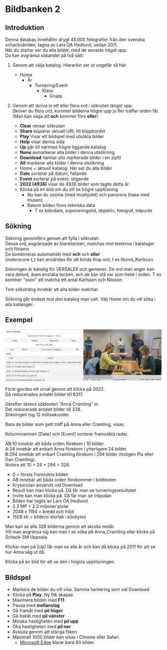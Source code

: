 # Bildbanken 2

## Introduktion

Denna databas innehåller drygt 45.000 fotografier från den svenska schackvärlden, tagna av Lars OA Hedlund, sedan 2011.  
När du startar ser du alla bilder, med de senaste högst upp.  
Du kan avgränsa sökandet på två sätt:

1. Genom att välja katalog. Hierarkin ser ut ungefär så här:
	* Home
		* År
			* Turnering/Event
				* Klass
					* Grupp

2. Genom att skriva in ett eller flera ord i sökrutan längst upp.  
	Skriver du flera ord, kommer bilderna högre upp ju fler träffar orden får.  
	(Man kan säga att **och** kommer före **eller**)

	* **Clear** rensar sökrutan
	* **Share** kopierar aktuell URL till klippbordet
	* **Play** Visar ett bildspel med utsökta bilder
	* **Help** visar denna sida
	* **Up** går till närmast högre liggande katalog
	* **None** avmarkerar alla bilder i denna utsökning
	* **Download** hämtar alla markerade bilder i en zipfil
	* **All** markerar alla bilder i denna utsökning
	* Home = aktuell katalog. Här ser du alla bilder
	* **Date** sorterar på datum, fallande
	* **Event** sorterar på event, stigande
	* **2022 (4936)** visar de 4936 bilder som tagits detta år
	* Klicka på en bild om du vill se högre upplösning
		* Nu kan du zooma (med mushjulet) och panorera (hasa med musen)
		* Bakom bilden finns tekniska data
			* T ex bländare, exponeringstid, objektiv, fotograf, tidpunkt

## Sökning

Sökning genomförs genom att fylla i sökrutan.  
Dessa ord, avgränsade av blanktecken, matchas mot texterna i kataloger och filnamn  
De kombineras automatiskt med **och** och **eller**  
Underscore (_) kan användas för att binda ihop ord, t ex *Numa_Karlsson*  

Sökningen är känslig för VERSALER och gemener.
De ord man anger kan vara delord, även enstaka tecken, och de kan stå var som helst i orden. T ex kommer "sson" att matcha ett antal Karlsson och Nilsson  

Tom söksträng innebär att alla bilder matchar.

Sökning går endast mot den katalog man valt. Välj Home om du vill söka i alla kataloger.

## Exempel

![Example](help.jpg)

Först gjordes ett urval genom att klicka på 2022.  
Då reducerades antalet bilder till 6317.  

Därefter skrevs söktexten "Anna Cramling" in.  
Det reducerade antalet bilder till 328.  
Sökningen tog 12 millisekunder.

Bara de bilder som gett träff på Anna eller Cramling, visas.

Kolumnnamnen [Date] och [Event] sorterar framsökta rader.

AB:10 innebär att båda orden förekom i 10 bilder.  
A:24 innebär att enbart Anna förekom i ytterligare 24 bilder.  
B:294 innebär att enbart Cramling förekom i 294 bilder (troligen Pia eller Dan Cramling).  
Notera att 10 + 24 + 294 = 328.

* 0 = första framsökta bilden
* AB innebär att båda orden förekommer i bildtexten
* Kryssrutan används vid Download
* Result kan man klicka på. Då får man se turneringsresultatet
* Invite kan man klicka på. Då får man se inbjudan
* Bilden har tagits av Lars OA Hedlund
* 2.3 MP = 2.3 miljoner pixlar
* 2048 x 1194 = bredd och höjd
* 1508 kb = bildens storlek i kilobytes

Man kan se alla 328 bilderna genom att skrolla nedåt.  
Vill man avgränsa sig kan man t ex söka på Anna_Cramling eller klicka på Schack-SM Uppsala. 

Klickar man på [Up] får man se alla år och kan då klicka på 2011 för att se hur Anna såg ut då.

Klicka på en bild för att se den i högsta upplösningen.

## Bildspel

* Markera de bilder du vill visa. Samma hantering som vid Download
* Klicka på **Play**. Ny flik skapas
* Maximera bilden med **F11**
* Pausa med **mellanslag**
* Gå framåt med **pil höger**
* Gå bakåt med **pil vänster**
* Minska hastigheten med **pil upp**
* Öka hastigheten med **pil ner**
* Avsluta genom att stänga fliken
* Maximalt 1000 bilder kan visas i Chrome eller Safari.
	* [Microsoft Edge](https://www.geeksforgeeks.org/maximum-length-of-a-url-in-different-browsers/) klarar bara 60 bilder.
